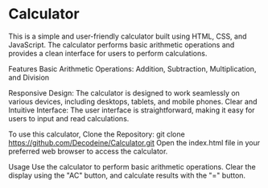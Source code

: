 # Calculator
This is a simple and user-friendly calculator built using HTML, CSS, and JavaScript. 
The calculator performs basic arithmetic operations and provides a clean interface for users to perform calculations.

Features
Basic Arithmetic Operations: Addition, Subtraction, Multiplication, and Division

Responsive Design: The calculator is designed to work seamlessly on various devices, including desktops, tablets, and mobile phones.
Clear and Intuitive Interface: The user interface is straightforward, making it easy for users to input and read calculations.

To use this calculator,
Clone the Repository: git clone https://github.com/Decodeine/Calculator.git
Open the index.html file in your preferred web browser to access the calculator.

Usage
Use the calculator to perform basic arithmetic operations.
Clear the display using the "AC" button, and calculate results with the "=" button.

